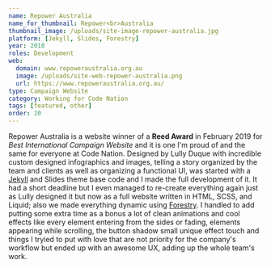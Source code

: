 ```yaml
---
name: Repower Australia
name_for_thumbnail: Repower<br>Australia
thumbnail_image: /uploads/site-image-repower-australia.jpg
platform: [Jekyll, Slides, Forestry]
year: 2018
roles: Development
web:
  domain: www.repoweraustralia.org.au
  image: /uploads/site-web-repower-australia.png
  url: https://www.repoweraustralia.org.au/
type: Campaign Website
category: Working for Code Nation
tags: [featured, other]
order: 20
---
```


Repower Australia is a website winner of a <strong>Reed Award</strong> in February 2019 for <i>Best International Campaign Website</i> and it is one I'm proud of and the same for everyone at Code Nation. Designed by Lully Duque with incredible custom designed infographics and images, telling a story organized by the team and clients as well as organizing a functional UI, was started with a <a href="https://jekyllrb.com/" target="_blank">Jekyll</a> and Slides theme base code and I made the full development of it. It had a short deadline but I even managed to re-create everything again just as Lully designed it but now as a full website written in HTML, SCSS, and Liquid; also we made everything dynamic using <a href="https://forestry.io/" target="_blank">Forestry</a>. I handled to add putting some extra time as a bonus a lot of clean animations and cool effects like every element entering from the sides or fading, elements appearing while scrolling, the button shadow small unique effect touch and things I tryied to put with love that are not priority for the company's workflow but ended up with an awesome UX, adding up the whole team's work.